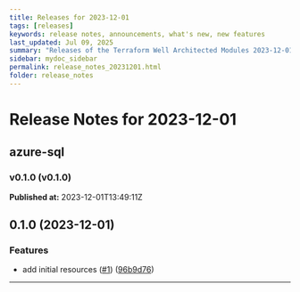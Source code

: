 ```yaml
---
title: Releases for 2023-12-01
tags: [releases]
keywords: release notes, announcements, what's new, new features
last_updated: Jul 09, 2025
summary: "Releases of the Terraform Well Architected Modules 2023-12-01"
sidebar: mydoc_sidebar
permalink: release_notes_20231201.html
folder: release_notes
---
```


# Release Notes for 2023-12-01

## azure-sql
### v0.1.0 (v0.1.0)
**Published at:** 2023-12-01T13:49:11Z

## 0.1.0 (2023-12-01)


### Features

* add initial resources ([#1](https://github.com/CloudNationHQ/terraform-azure-sql/issues/1)) ([96b9d76](https://github.com/CloudNationHQ/terraform-azure-sql/commit/96b9d7679b06546da5bd44307d603268b25adb50))

---

